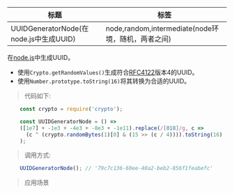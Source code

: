 |  标题   | 标签  |
|  ----  | ----  |
| UUIDGeneratorNode(在node.js中生成UUID) | node,random,intermediate(node环境，随机，两者之间) |

在[node.js](https://nodejs.org/en/)中生成UUID。

* 使用`Crypto.getRandomValues()`生成符合[RFC4122](https://www.ietf.org/rfc/rfc4122.txt)版本4的UUID。
* 使用`Number.prototype.toString(16)`将其转换为合适的UUID。

> 代码如下:

```js
    const crypto = require('crypto');

    const UUIDGeneratorNode = () =>
    ([1e7] + -1e3 + -4e3 + -8e3 + -1e11).replace(/[018]/g, c =>
      (c ^ (crypto.randomBytes(1)[0] & (15 >> (c / 4)))).toString(16)
    );
```

> 调用方式:

```js
    UUIDGeneratorNode(); // '79c7c136-60ee-40a2-beb2-856f1feabefc'
```

> 应用场景